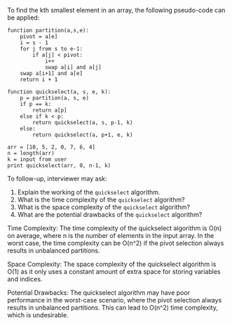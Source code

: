 To find the kth smallest element in an array, the following pseudo-code can be applied:

```plaintext
function partition(a,s,e):
    pivot = a[e]
    i = s - 1
    for j from s to e-1:
        if a[j] < pivot:
            i++
            swap a[i] and a[j]
    swap a[i+1] and a[e]
    return i + 1

function quickselect(a, s, e, k):
    p = partition(a, s, e)
    if p == k:
        return a[p]
    else if k < p:
        return quickselect(a, s, p-1, k)
    else:
        return quickselect(a, p+1, e, k)

arr = [10, 5, 2, 0, 7, 6, 4]
n = length(arr)
k = input from user
print quickselect(arr, 0, n-1, k)
```

To follow-up, interviewer may ask:

1. Explain the working of the `quickselect` algorithm.
2. What is the time complexity of the `quickselect` algorithm?
3. What is the space complexity of the `quickselect` algorithm?
4. What are the potential drawbacks of the `quickselect` algorithm?

Time Complexity: The time complexity of the quickselect algorithm is O(n) on average, where n is the number of elements in the input array. In the worst case, the time complexity can be O(n^2) if the pivot selection always results in unbalanced partitions.

Space Complexity: The space complexity of the quickselect algorithm is O(1) as it only uses a constant amount of extra space for storing variables and indices.

Potential Drawbacks: The quickselect algorithm may have poor performance in the worst-case scenario, where the pivot selection always results in unbalanced partitions. This can lead to O(n^2) time complexity, which is undesirable.